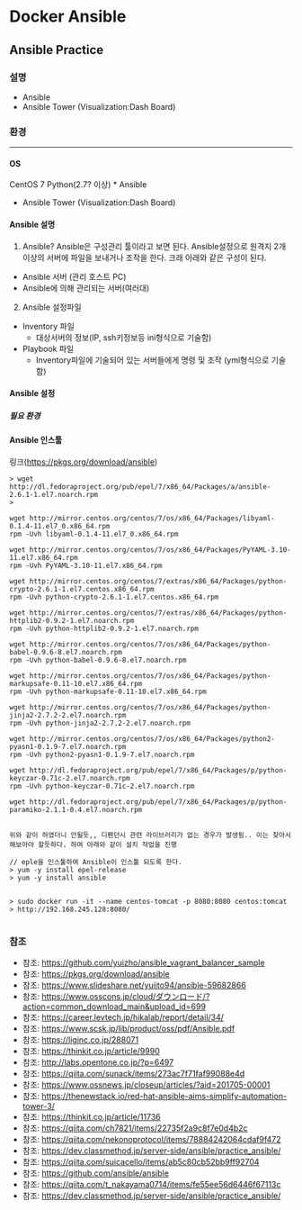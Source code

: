 # Docker Ansible
## Ansible Practice
### 설명
* Ansible
* Ansible Tower (Visualization:Dash Board)

### 환경
---
#### OS
CentOS 7
Python(2.7? 이상) * Ansible
* Ansible Tower (Visualization:Dash Board)

#### Ansible 설명
1. Ansible?
Ansible은 구성관리 툴이라고 보면 된다.  Ansible설정으로 원격지 2개 이상의 서버에 파일을 보내거나 조작을 한다. 크래 아래와 같은 구성이 된다.
  * Ansible 서버 (관리 호스트 PC)
  * Ansible에 의해 관리되는 서버(여러대)

2. Ansible 설정파일
  * Inventory 파일
    * 대상서버의 정보(IP, ssh키정보등 ini형식으로 기술함)
  * Playbook 파일
    * Inventory파일에 기술되어 있는 서버들에게 명령 및 조작 (yml형식으로 기술함)

#### Ansible 설정
##### 필요 환경

#### Ansible 인스툴
링크(https://pkgs.org/download/ansible)
```
> wget http://dl.fedoraproject.org/pub/epel/7/x86_64/Packages/a/ansible-2.6.1-1.el7.noarch.rpm
>

wget http://mirror.centos.org/centos/7/os/x86_64/Packages/libyaml-0.1.4-11.el7_0.x86_64.rpm
rpm -Uvh libyaml-0.1.4-11.el7_0.x86_64.rpm

wget http://mirror.centos.org/centos/7/os/x86_64/Packages/PyYAML-3.10-11.el7.x86_64.rpm
rpm -Uvh PyYAML-3.10-11.el7.x86_64.rpm

wget http://mirror.centos.org/centos/7/extras/x86_64/Packages/python-crypto-2.6.1-1.el7.centos.x86_64.rpm
rpm -Uvh python-crypto-2.6.1-1.el7.centos.x86_64.rpm

wget http://mirror.centos.org/centos/7/extras/x86_64/Packages/python-httplib2-0.9.2-1.el7.noarch.rpm
rpm -Uvh python-httplib2-0.9.2-1.el7.noarch.rpm

wget http://mirror.centos.org/centos/7/os/x86_64/Packages/python-babel-0.9.6-8.el7.noarch.rpm
rpm -Uvh python-babel-0.9.6-8.el7.noarch.rpm

wget http://mirror.centos.org/centos/7/os/x86_64/Packages/python-markupsafe-0.11-10.el7.x86_64.rpm
rpm -Uvh python-markupsafe-0.11-10.el7.x86_64.rpm

wget http://mirror.centos.org/centos/7/os/x86_64/Packages/python-jinja2-2.7.2-2.el7.noarch.rpm
rpm -Uvh python-jinja2-2.7.2-2.el7.noarch.rpm

wget http://mirror.centos.org/centos/7/os/x86_64/Packages/python2-pyasn1-0.1.9-7.el7.noarch.rpm
rpm -Uvh python2-pyasn1-0.1.9-7.el7.noarch.rpm

wget http://dl.fedoraproject.org/pub/epel/7/x86_64/Packages/p/python-keyczar-0.71c-2.el7.noarch.rpm
rpm -Uvh python-keyczar-0.71c-2.el7.noarch.rpm

wget http://dl.fedoraproject.org/pub/epel/7/x86_64/Packages/p/python-paramiko-2.1.1-0.4.el7.noarch.rpm


위와 같이 하였더니 안될듯,, 디펜던시 관련 라이브러리가 없는 경우가 발생됨.. 이는 찾아서 해보아야 할듯하다. 하여 아래와 같이 설치 작업을 진행

// eple을 인스툴하여 Ansible이 인스툴 되도록 한다.
> yum -y install epel-release
> yum -y install ansible


> sudo docker run -it --name centos-tomcat -p 8080:8080 centos:tomcat
> http://192.168.245.128:8080/


```

### 참조
* 참조: https://github.com/yuizho/ansible_vagrant_balancer_sample
* 참조: https://pkgs.org/download/ansible
* 참조: https://www.slideshare.net/yuiito94/ansible-59682866
* 참조: https://www.osscons.jp/cloud/ダウンロード/?action=common_download_main&upload_id=699
* 참조: https://career.levtech.jp/hikalab/report/detail/34/
* 참조: https://www.scsk.jp/lib/product/oss/pdf/Ansible.pdf
* 참조: https://liginc.co.jp/288071
* 참조: https://thinkit.co.jp/article/9990
* 참조: http://labs.opentone.co.jp/?p=6497
* 참조: https://qiita.com/sunack/items/273ac7f71faf99088e4d
* 참조: https://www.ossnews.jp/closeup/articles/?aid=201705-00001
* 참조: https://thenewstack.io/red-hat-ansible-aims-simplify-automation-tower-3/
* 참조: https://thinkit.co.jp/article/11736
* 참조: https://qiita.com/ch7821/items/22735f2a9c8f7e0d4b2c
* 참조: https://qiita.com/nekonoprotocol/items/78884242064cdaf9f472
* 참조: https://dev.classmethod.jp/server-side/ansible/practice_ansible/
* 참조: https://qiita.com/suicacello/items/ab5c80cb52bb9ff92704
* 참조: https://github.com/ansible/ansible
* 참조: https://qiita.com/t_nakayama0714/items/fe55ee56d6446f67113c
* 참조: https://dev.classmethod.jp/server-side/ansible/practice_ansible/
